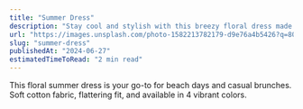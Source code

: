 ```yaml
---
title: "Summer Dress"
description: "Stay cool and stylish with this breezy floral dress made for beach days, picnics, and warm evenings out."
url: "https://images.unsplash.com/photo-1582213782179-d9e76a4b5426?q=80&w=2070&auto=format&fit=crop"
slug: "summer-dress"
publishedAt: "2024-06-27"
estimatedTimeToRead: "2 min read"
---
```


This floral summer dress is your go-to for beach days and casual brunches. Soft cotton fabric, flattering fit, and available in 4 vibrant colors.
